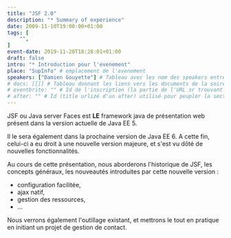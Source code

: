 ```yaml
---
title: "JSF 2.0"
description: "* Summary of experience"
date: 2009-11-10T19:00:00+01:00
tags: [
    "",
]
event-date: 2019-11-20T18:28:01+01:00
draft: false
intro: "* Introduction pour l'evenement"
place: "SupInfo" # emplacement de l'evenement
speakers: ["Damien Gouyette"] # Tableau avec les nom des speakers entre " et séparé par des , et doit être identique au titre du speaker enregistré !
# docs: [[]] # Tableau donnant les liens vers les documents de la soirée hors affiche - exemple : [["L'inauguration","http://toursjug.cloud.xwiki.com/xwiki/bin/download/Meetings/20080409/InaugurationToursJUG.pdf"], ["Unitils et Selenium","Unitils-Selenium.pdf"]]
# eventbrite: "" # Id de l'inscription (la partie de l'URL sr trouvant après https://www.eventbrite.fr/e/ )
# after: "" # Id (title urlizé d'un after) utilisé pour peupler la section after d'un evvent (exemple : apside-after-01)
---
```

JSF ou Java server Faces est **LE** framework java de présentation web présent dans la version actuelle de Java EE 5.

Il le sera également dans la prochaine version de Java EE 6. A cette fin, celui-ci a eu droit à une nouvelle version majeure, et s'est vu dôté de nouvelles fonctionnalités.

Au cours de cette présentation, nous aborderons l'historique de JSF, les concepts généraux, les nouveautés introduites par cette nouvelle version :

* configuration facilitée,
* ajax natif,
* gestion des ressources,
* ...

Nous verrons également l'outillage existant, et mettrons le tout en pratique en initiant un projet de gestion de contact.
